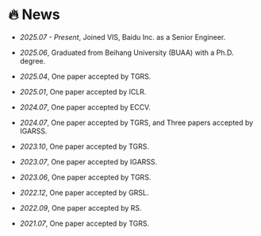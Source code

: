# 🔥 News
- *2025.07 - Present*, Joined VIS, Baidu Inc. as a Senior Engineer.

- *2025.06*, Graduated from Beihang University (BUAA) with a Ph.D. degree.

- *2025.04*, One paper accepted by TGRS.

- *2025.01*, One paper accepted by ICLR.

- *2024.07*, One paper accepted by ECCV.

- *2024.07*, One paper accepted by TGRS, and Three papers accepted by IGARSS.

- *2023.10*, One paper accepted by TGRS.

- *2023.07*, One paper accepted by IGARSS.

- *2023.06*, One paper accepted by TGRS.

- *2022.12*, One paper accepted by GRSL.

- *2022.09*, One paper accepted by RS.

- *2021.07*, One paper accepted by TGRS.














